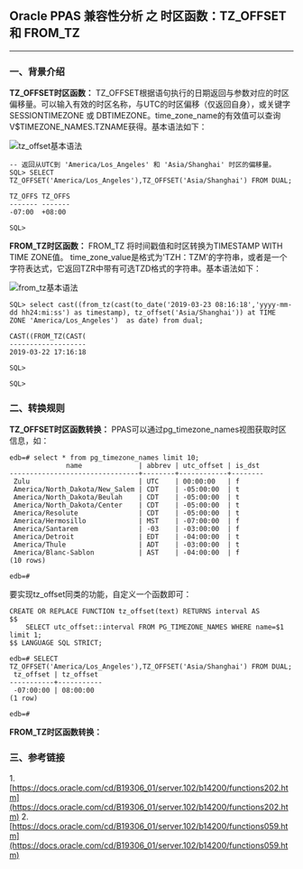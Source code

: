 ## Oracle PPAS 兼容性分析 之 时区函数：TZ_OFFSET 和 FROM_TZ
---

### 一、背景介绍

**TZ_OFFSET时区函数：** TZ_OFFSET根据语句执行的日期返回与参数对应的时区偏移量。可以输入有效的时区名称，与UTC的时区偏移（仅返回自身），或关键字 SESSIONTIMEZONE 或 DBTIMEZONE。time_zone_name的有效值可以查询V$TIMEZONE_NAMES.TZNAME获得。基本语法如下：

![tz_offset基本语法](https://docs.oracle.com/cd/B19306_01/server.102/b14200/img/tz_offset.gif)

```
-- 返回从UTC到 'America/Los_Angeles' 和 'Asia/Shanghai' 时区的偏移量。
SQL> SELECT TZ_OFFSET('America/Los_Angeles'),TZ_OFFSET('Asia/Shanghai') FROM DUAL;

TZ_OFFS TZ_OFFS
------- -------
-07:00  +08:00

SQL> 
```


**FROM_TZ时区函数：** FROM_TZ 将时间戳值和时区转换为TIMESTAMP WITH TIME ZONE值。 time_zone_value是格式为'TZH：TZM'的字符串，或者是一个字符表达式，它返回TZR中带有可选TZD格式的字符串。基本语法如下：

![from_tz基本语法](https://docs.oracle.com/cd/B19306_01/server.102/b14200/img/from_tz.gif)

```
SQL> select cast((from_tz(cast(to_date('2019-03-23 08:16:18','yyyy-mm-dd hh24:mi:ss') as timestamp), tz_offset('Asia/Shanghai')) at TIME ZONE 'America/Los_Angeles')  as date) from dual;

CAST((FROM_TZ(CAST(
-------------------
2019-03-22 17:16:18

SQL> 

SQL> 
```


### 二、转换规则
**TZ_OFFSET时区函数转换：** PPAS可以通过pg_timezone_names视图获取时区信息，如：
```
edb=# select * from pg_timezone_names limit 10;
              name              | abbrev | utc_offset | is_dst 
--------------------------------+--------+------------+--------
 Zulu                           | UTC    | 00:00:00   | f
 America/North_Dakota/New_Salem | CDT    | -05:00:00  | t
 America/North_Dakota/Beulah    | CDT    | -05:00:00  | t
 America/North_Dakota/Center    | CDT    | -05:00:00  | t
 America/Resolute               | CDT    | -05:00:00  | t
 America/Hermosillo             | MST    | -07:00:00  | f
 America/Santarem               | -03    | -03:00:00  | f
 America/Detroit                | EDT    | -04:00:00  | t
 America/Thule                  | ADT    | -03:00:00  | t
 America/Blanc-Sablon           | AST    | -04:00:00  | f
(10 rows)

edb=# 
```
要实现tz_offset同类的功能，自定义一个函数即可：
```
CREATE OR REPLACE FUNCTION tz_offset(text) RETURNS interval AS
$$
	SELECT utc_offset::interval FROM PG_TIMEZONE_NAMES WHERE name=$1 limit 1;
$$ LANGUAGE SQL STRICT;

edb=# SELECT TZ_OFFSET('America/Los_Angeles'),TZ_OFFSET('Asia/Shanghai') FROM DUAL;
 tz_offset | tz_offset 
-----------+-----------
 -07:00:00 | 08:00:00
(1 row)

edb=# 
```

**FROM_TZ时区函数转换：** 


### 三、参考链接
1.[https://docs.oracle.com/cd/B19306_01/server.102/b14200/functions202.htm](https://docs.oracle.com/cd/B19306_01/server.102/b14200/functions202.htm)
2.[https://docs.oracle.com/cd/B19306_01/server.102/b14200/functions059.htm](https://docs.oracle.com/cd/B19306_01/server.102/b14200/functions059.htm)

